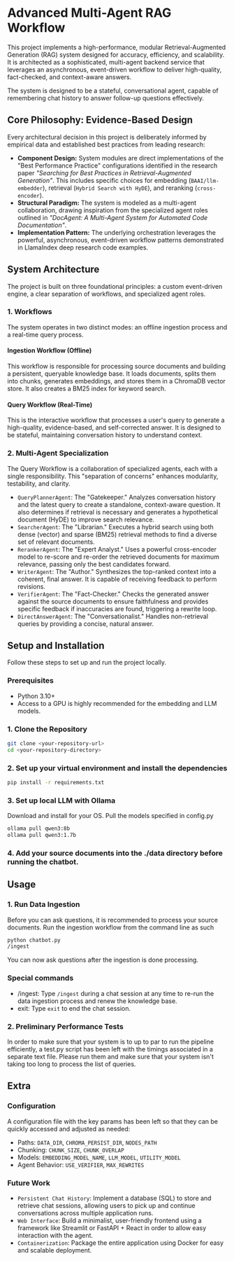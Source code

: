 # Advanced Multi-Agent RAG Workflow

This project implements a high-performance, modular Retrieval-Augmented Generation (RAG) system designed for accuracy, efficiency, and scalability. It is architected as a sophisticated, multi-agent backend service that leverages an asynchronous, event-driven workflow to deliver high-quality, fact-checked, and context-aware answers.

The system is designed to be a stateful, conversational agent, capable of remembering chat history to answer follow-up questions effectively.

## Core Philosophy: Evidence-Based Design

Every architectural decision in this project is deliberately informed by empirical data and established best practices from leading research:

-   **Component Design:** System modules are direct implementations of the "Best Performance Practice" configurations identified in the research paper *"Searching for Best Practices in Retrieval-Augmented Generation"*. This includes specific choices for embedding (`BAAI/llm-embedder`), retrieval (`Hybrid Search with HyDE`), and reranking (`cross-encoder`).
-   **Structural Paradigm:** The system is modeled as a multi-agent collaboration, drawing inspiration from the specialized agent roles outlined in *"DocAgent: A Multi-Agent System for Automated Code Documentation"*.
-   **Implementation Pattern:** The underlying orchestration leverages the powerful, asynchronous, event-driven workflow patterns demonstrated in LlamaIndex deep research code examples.

## System Architecture

The project is built on three foundational principles: a custom event-driven engine, a clear separation of workflows, and specialized agent roles.

### 1. Workflows

The system operates in two distinct modes: an offline ingestion process and a real-time query process.

#### Ingestion Workflow (Offline)

This workflow is responsible for processing source documents and building a persistent, queryable knowledge base. It loads documents, splits them into chunks, generates embeddings, and stores them in a ChromaDB vector store. It also creates a BM25 index for keyword search.

#### Query Workflow (Real-Time)

This is the interactive workflow that processes a user's query to generate a high-quality, evidence-based, and self-corrected answer. It is designed to be stateful, maintaining conversation history to understand context.

### 2. Multi-Agent Specialization

The Query Workflow is a collaboration of specialized agents, each with a single responsibility. This "separation of concerns" enhances modularity, testability, and clarity.

-   `QueryPlannerAgent`: The "Gatekeeper." Analyzes conversation history and the latest query to create a standalone, context-aware question. It also determines if retrieval is necessary and generates a hypothetical document (HyDE) to improve search relevance.
-   `SearcherAgent`: The "Librarian." Executes a hybrid search using both dense (vector) and sparse (BM25) retrieval methods to find a diverse set of relevant documents.
-   `RerankerAgent`: The "Expert Analyst." Uses a powerful cross-encoder model to re-score and re-order the retrieved documents for maximum relevance, passing only the best candidates forward.
-   `WriterAgent`: The "Author." Synthesizes the top-ranked context into a coherent, final answer. It is capable of receiving feedback to perform revisions.
-   `VerifierAgent`: The "Fact-Checker." Checks the generated answer against the source documents to ensure faithfulness and provides specific feedback if inaccuracies are found, triggering a rewrite loop.
-   `DirectAnswerAgent`: The "Conversationalist." Handles non-retrieval queries by providing a concise, natural answer.

## Setup and Installation

Follow these steps to set up and run the project locally.

### Prerequisites

-   Python 3.10+
-   Access to a GPU is highly recommended for the embedding and LLM models.

### 1. Clone the Repository

```bash
git clone <your-repository-url>
cd <your-repository-directory>
```
### 2. Set up your virtual environment and install the dependencies 

```bash
pip install -r requirements.txt
```

### 3. Set up local LLM with Ollama
Download and install for your OS. Pull the models specified in config.py
```bash
ollama pull qwen3:8b
ollama pull qwen3:1.7b
```

### 4. Add your source documents into the ./data directory before running the chatbot. 

## Usage

### 1. Run Data Ingestion 
Before you can ask questions, it is recommended to process your source documents. Run the ingestion workflow from the command line as such

```bash
python chatbot.py
/ingest
```

You can now ask questions after the ingestion is done processing.

### Special commands 
- /ingest: Type `/ingest` during a chat session at any time to re-run the data ingestion process and renew the knowledge base.
- exit: Type `exit` to end the chat session.

### 2. Preliminary Performance Tests
In order to make sure that your system is to up to par to run the pipeline efficiently, a test.py script has been left with the timings associated in a separate text file. 
Please run them and make sure that your system isn't taking too long to process the list of queries. 

## Extra

### Configuration 
A configuration file with the key params has been left so that they can be quickly accessed and adjusted as needed:
- Paths: `DATA_DIR`, `CHROMA_PERSIST_DIR`, `NODES_PATH`
- Chunking: `CHUNK_SIZE`, `CHUNK_OVERLAP`
- Models: `EMBEDDING_MODEL_NAME`, `LLM_MODEL`, `UTILITY_MODEL`
- Agent Behavior: `USE_VERIFIER`, `MAX_REWRITES`

### Future Work
- `Persistent Chat History`: Implement a database (SQL) to store and retrieve chat sessions, allowing users to pick up and continue conversations across multiple application runs.
- `Web Interface`: Build a minimalist, user-friendly frontend using a framework like Streamlit or FastAPI + React in order to allow easy interaction with the agent.
- `Containerization`: Package the entire application using Docker for easy and scalable deployment.
